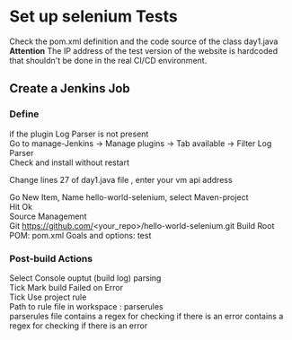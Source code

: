 # Set up selenium Tests
Check the pom.xml definition and the code source of the class day1.java 
**Attention** The IP address of the test version of the website is hardcoded that shouldn't 
be done in the real CI/CD environment.  
  
## Create a Jenkins Job
### Define 
if the plugin Log Parser is not present  
Go to manage-Jenkins -> Manage plugins -> Tab available -> Filter Log Parser   
Check and install without restart   

Change lines 27 of day1.java file , enter your vm api address



Go New Item, Name hello-world-selenium, select Maven-project  
Hit Ok  
Source Management   
Git  https://github.com/<your_repo>/hello-world-selenium.git
Build 
Root POM: pom.xml
Goals and options: test 
  
### Post-build Actions   
Select Console ouptut (build log) parsing  
Tick Mark build Failed on Error  
Tick Use project rule  
Path to rule file in workspace :  parserules   
parserules file contains a regex for checking if there is an error  contains a regex for checking if there is an error
 
